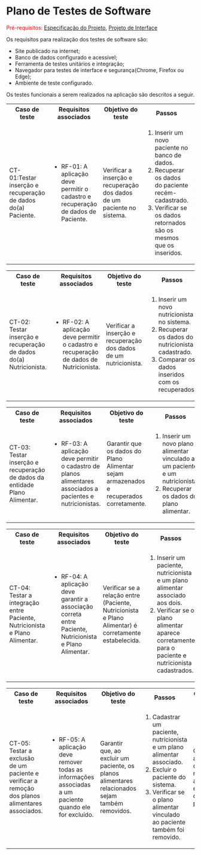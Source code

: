 # Plano de Testes de Software

<span style="color:red">Pré-requisitos: <a href="https://github.com/ICEI-PUC-Minas-PMV-ADS/PMV-ADS-2024-1-E1-Proj-Direcionamento-Profissional/blob/main/documentos/02-Especificação%20do%20Projeto.md"> Especificação do Projeto</a></span>, <a href="https://github.com/ICEI-PUC-Minas-PMV-ADS/PMV-ADS-2024-1-E1-Proj-Direcionamento-Profissional/blob/main/documentos/04-Projeto%20de%20Interface.md"> Projeto de Interface</a>

Os requisitos para realização dos testes de software são:
<ul><li>Site publicado na internet;</li>
<li>Banco de dados configurado e acessível;</li>
<li>Ferramenta de testes unitários e integração;</li>
<li>Navegador para testes de interface e segurança(Chrome, Firefox ou Edge);</li>
<li>Ambiente de teste configurado.</li>
</ul>

Os testes funcionais a serem realizados na aplicação são descritos a seguir.

<table>
 <tr>
  <th>Caso de teste</th>
  <th>Requisitos associados</th>
  <th>Objetivo do teste</th>
  <th>Passos</th>
  <th>Critérios de êxito</th>
  <th>Responsável</th>
 </tr>
 
 <tr>
  <td>CT-01:Testar inserção e recuperação de dados do(a) Paciente.
  </td>
  <td>
   <ul>
    <li>RF-01: A aplicação deve permitir o cadastro e recuperação de dados de Paciente.
    </li>
   </ul>
  </td>
  <td>Verificar a inserção e recuperação dos dados de um paciente no sistema.
  </td>
  <td>
   <ol>
    <li>Inserir um novo paciente no banco de dados.</li>
    <li>Recuperar os dados do paciente recém-cadastrado.</li>
    <li>Verificar se os dados retornados são os mesmos que os inseridos.</li>
   </ol>
  </td>
  <td>Os dados inseridos devem ser corretamente armazenados e recuperados do banco.
  </td>
  <td>XXXXXXXXXXXXXXXXXXXXX
  </td>
 </tr>
</table>

<table>
 <tr>
  <th>Caso de teste</th>
  <th>Requisitos associados</th>
  <th>Objetivo do teste</th>
  <th>Passos</th>
  <th>Critérios de êxito</th>
  <th>Responsável</th>
 </tr>
 
 <tr>
  <td>CT-02: Testar inserção e recuperação de dados do(a) Nutricionista.
  </td>
  <td>
   <ul>
    <li>RF-02: A aplicação deve permitir o cadastro e recuperação de dados de Nutricionista.
    </li>
   </ul>
  </td>
  <td>Verificar a inserção e recuperação dos dados de um nutricionista.
  </td>
  <td>
   <ol>
    <li>Inserir um novo nutricionista no sistema.</li>
    <li>Recuperar os dados do nutricionista cadastrado.</li>
    <li>Comparar os dados inseridos com os recuperados.</li>
   </ol>
  </td>
  <td>Os dados devem ser idênticos aos inseridos.
  </td>
  <td>XXXXXXXXXXXXXXXXXXXXX
  </td>
 </tr>
</table>

<table>
 <tr>
  <th>Caso de teste</th>
  <th>Requisitos associados</th>
  <th>Objetivo do teste</th>
  <th>Passos</th>
  <th>Critérios de êxito</th>
  <th>Responsável</th>
 </tr>
 
 <tr>
  <td>CT-03: Testar inserção e recuperação de dados da entidade Plano Alimentar.
  </td>
  <td>
   <ul>
    <li>RF-03: A aplicação deve permitir o cadastro de planos alimentares associados a pacientes e nutricionistas.
    </li>
   </ul>
  </td>
  <td>Garantir que os dados do Plano Alimentar sejam armazenados e recuperados corretamente.
  </td>
  <td>
   <ol>
    <li>Inserir um novo plano alimentar vinculado a um paciente e um nutricionista.</li>
    <li>Recuperar os dados do plano alimentar.</li>
   </ol>
  </td>
  <td>O plano alimentar deve estar corretamente vinculado ao paciente e nutricionista e os dados devem ser consistentes.
  </td>
  <td>XXXXXXXXXXXXXXXXXXXXX
  </td>
 </tr>
</table>

<table>
 <tr>
  <th>Caso de teste</th>
  <th>Requisitos associados</th>
  <th>Objetivo do teste</th>
  <th>Passos</th>
  <th>Critérios de êxito</th>
  <th>Responsável</th>
 </tr>
 
 <tr>
  <td>CT-04: Testar a integração entre Paciente, Nutricionista e Plano Alimentar.
  </td>
  <td>
   <ul>
    <li>RF-04: A aplicação deve garantir a associação correta entre Paciente, Nutricionista e Plano Alimentar.
    </li>
   </ul>
  </td>
  <td>Verificar se a relação entre (Paciente, Nutricionista e Plano Alimentar) é corretamente estabelecida.
  </td>
  <td>
   <ol>
    <li>Inserir um paciente, nutricionista e um plano alimentar associado aos dois.</li>
    <li>Verificar se o plano alimentar aparece corretamente para o paciente e nutricionista cadastrados.</li>
   </ol>
  </td>
  <td>O plano alimentar deve ser exibido corretamente na interface dos pacientes e nutricionistas.
  </td>
  <td>XXXXXXXXXXXXXXXXXXXXX
  </td>
 </tr>
</table>

<table>
 <tr>
  <th>Caso de teste</th>
  <th>Requisitos associados</th>
  <th>Objetivo do teste</th>
  <th>Passos</th>
  <th>Critérios de êxito</th>
  <th>Responsável</th>
 </tr>
 
 <tr>
  <td>CT-05: Testar a exclusão de um paciente e verificar a remoção dos planos alimentares associados.
  </td>
  <td>
   <ul>
    <li>RF-05: A aplicação deve remover todas as informações associadas a um paciente quando ele for excluído.
    </li>
   </ul>
  </td>
  <td>Garantir que, ao excluir um paciente, os planos alimentares relacionados sejam também removidos.
  </td>
  <td>
   <ol>
    <li>Cadastrar um paciente, nutricionista e um plano alimentar associado.</li>
    <li>Excluir o paciente do sistema.</li>
    <li>Verificar se o plano alimentar vinculado ao paciente também foi removido.</li>
   </ol>
  </td>
  <td>O plano alimentar deve ser removido após a exclusão do paciente.
  </td>
  <td>XXXXXXXXXXXXXXXXXXXXX
  </td>
 </tr>
</table>
